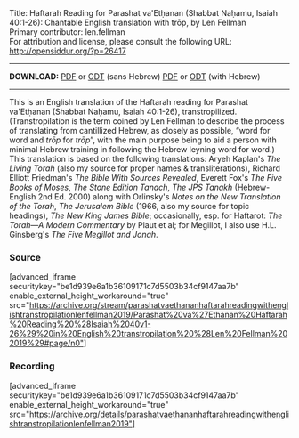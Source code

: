 <html>
<head></head>
<body>
Title: Haftarah Reading for Parashat va'Etḥanan (Shabbat Naḥamu, Isaiah 40:1-26): Chantable English translation with trōp, by Len Fellman<br />
Primary contributor: len.fellman<br />
For attribution and license, please consult the following URL: <a href="http://opensiddur.org/?p=26417">http://opensiddur.org/?p=26417</a>
<p />
<hr />

<strong>DOWNLOAD:</strong> 
<a href="https://archive.org/download/parashatvaethananhaftarahreadingwithenglishtranstropilationlenfellman2019/Parashat%20va%27Ethanan%20Haftarah%20Reading%20%28Isaiah%2040v1-26%29%20in%20English%20transtropilation%20%28Len%20Fellman%202019%29%20-%20english%20only.pdf">PDF</a> or <a href="https://archive.org/download/parashatvaethananhaftarahreadingwithenglishtranstropilationlenfellman2019/Parashat%20va%27Ethanan%20Haftarah%20Reading%20%28Isaiah%2040v1-26%29%20in%20English%20transtropilation%20%28Len%20Fellman%202019%29%20-%20english%20only.odt">ODT</a> (sans Hebrew)
<a href="https://archive.org/download/parashatvaethananhaftarahreadingwithenglishtranstropilationlenfellman2019/Parashat%20va%27Ethanan%20Haftarah%20Reading%20%28Isaiah%2040v1-26%29%20in%20English%20transtropilation%20%28Len%20Fellman%202019%29.pdf">PDF</a> or <a href="https://archive.org/download/parashatvaethananhaftarahreadingwithenglishtranstropilationlenfellman2019/Parashat%20va%27Ethanan%20Haftarah%20Reading%20%28Isaiah%2040v1-26%29%20in%20English%20transtropilation%20%28Len%20Fellman%202019%29.odt">ODT</a> (with Hebrew)

<hr />

This is an English translation of the Haftarah reading for Parashat va'Etḥanan (Shabbat Naḥamu, Isaiah 40:1-26), transtropilized. (Transtropilation is the term coined by Len Fellman to describe the process of translating from cantillized Hebrew, as closely as possible, “word for word and <em>trōp</em> for <em>trōp</em>”, with the main purpose being to aid a person with minimal Hebrew training in following the Hebrew leyning word for word.) This translation is based on the following translations: Aryeh Kaplan's <em>The Living Torah</em> (also my source for proper names &amp; transliterations), Richard Elliott Friedman's <em>The Bible With Sources Revealed</em>, Everett Fox's <em>The Five Books of Moses</em>, <em>The Stone Edition Tanach</em>, <em>The JPS Tanakh</em> (Hebrew-English 2nd Ed. 2000) along with Orlinsky's <em>Notes on the New Translation of the Torah</em>, <em>The Jerusalem Bible</em> (1966, also my source for topic headings), <em>The New King James Bible</em>; occasionally, esp. for Haftarot: <em>The Torah—A Modern Commentary</em> by Plaut et al; for Megillot, I also use H.L. Ginsberg's <em>The Five Megillot and Jonah</em>.

<h3>Source</h3>

[advanced_iframe securitykey="be1d939e6a1b36109171c7d5503b34cf9147aa7b" enable_external_height_workaround="true" src="https://archive.org/stream/parashatvaethananhaftarahreadingwithenglishtranstropilationlenfellman2019/Parashat%20va%27Ethanan%20Haftarah%20Reading%20%28Isaiah%2040v1-26%29%20in%20English%20transtropilation%20%28Len%20Fellman%202019%29#page/n0"]

<h3>Recording</h3>

[advanced_iframe securitykey="be1d939e6a1b36109171c7d5503b34cf9147aa7b" enable_external_height_workaround="true" src="https://archive.org/details/parashatvaethananhaftarahreadingwithenglishtranstropilationlenfellman2019"]
</body>
</html>